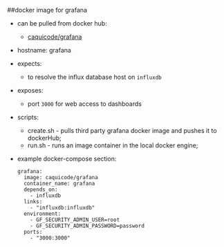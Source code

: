 ##docker image for grafana

- can be pulled from docker hub:
    - [caquicode/grafana](https://hub.docker.com/r/caquicode/grafana/)
    
- hostname: grafana
- expects:
    - to resolve the influx database host on ``influxdb``
- exposes:
    - port ``3000`` for web access to dashboards
- scripts:
    - create.sh - pulls third party grafana docker image and pushes it to dockerHub;
    - run.sh - runs an image container in the local docker engine;    
- example docker-compose section:

	  grafana:
	    image: caquicode/grafana
	    container_name: grafana
	    depends_on: 
	      - influxdb
	    links:
	      - "influxdb:influxdb"
	    environment:
	      - GF_SECURITY_ADMIN_USER=root
	      - GF_SECURITY_ADMIN_PASSWORD=password
	    ports:
	      - "3000:3000"
